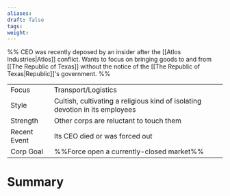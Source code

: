 ```yaml
---
aliases: 
draft: false
tags: 
weight:
---
```

%%
CEO was recently deposed by an insider after the [[Atlos Industries|Atlos]] conflict.
Wants to focus on bringing goods to and from [[The Republic of Texas]] without the notice of the [[The Republic of Texas|Republic]]'s government.
%%

|              |                                                                              |
| ------------ | ---------------------------------------------------------------------------- |
| <span class="leftTH">Focus</span>        | Transport/Logistics                                                          |
| <span class="leftTH">Style</span>        | Cultish, cultivating a religious kind of isolating devotion in its employees |
| <span class="leftTH">Strength</span>     | Other corps are reluctant to touch them                                      |
| <span class="leftTH">Recent Event</span> | Its CEO died or was forced out                                               |
| <span class="leftTH">Corp Goal</span>    | %%Force open a currently-closed market%%                                     |
# Summary